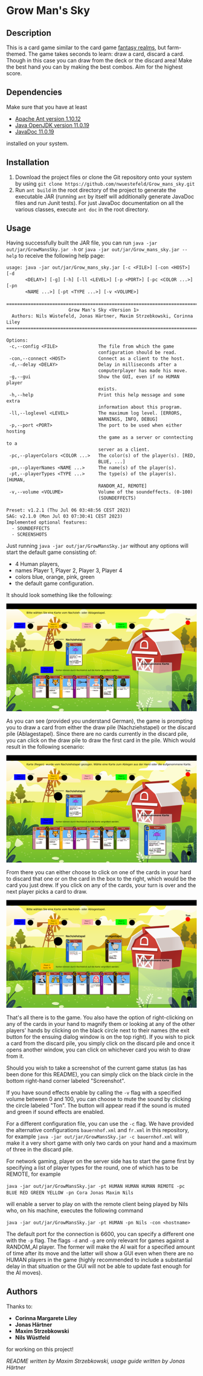 # Grow Man's Sky

## Description
This is a card game similar to the card game [fantasy realms](https://wizkids.com/fantasy-realms/), but farm-themed.
The game takes seconds to learn: draw a card, discard a card. Though in this case you can draw from the deck or the discard area!
Make the best hand you can by making the best combos. Aim for the highest score. 

## Dependencies
Make sure that you have at least
- [Apache Ant version 1.10.12](https://ant.apache.org/manual/index.html)
- [Java OpenJDK version 11.0.19](https://www.oracle.com/java/technologies/javase/jdk11-archive-downloads.html)
- [JavaDoc 11.0.19](https://docs.oracle.com/en/java/javase/11/javadoc/index.html#Java-Platform%2C-Standard-Edition)
 
installed on your system.

## Installation
1. Download the project files or clone the Git repository onto your system by using ```git clone https://github.com/nwuestefeld/Grow_mans_sky.git```
2. Run ```ant build``` in the root directory of the project to generate the executable JAR (running ```ant``` by itself will additionally generate JavaDoc files and run Junit tests). For just JavaDoc documentation on all the various classes, execute ```ant doc``` in the root directory. 

## Usage
Having successfully built the JAR file, you can run ```java -jar out/jar/GrowMansSky.jar -h``` or ```java -jar out/jar/Grow_mans_sky.jar --help``` to receive the following help page:
```
usage: java -jar out/jar/Grow_mans_sky.jar [-c <FILE>] [-con <HOST>] [-d
       <DELAY>] [-g] [-h] [-ll <LEVEL>] [-p <PORT>] [-pc <COLOR ...>] [-pn
       <NAME ...>] [-pt <TYPE ...>] [-v <VOLUME>]

=========================================================================
                       Grow Man's Sky <Version 1>
  Authors: Nils Wüstefeld, Jonas Härtner, Maxim Strzebkowski, Corinna
Liley
=========================================================================

Options:
 -c,--config <FILE>               The file from which the game
                                  configuration should be read.
 -con,--connect <HOST>            Connect as a client to the host.
 -d,--delay <DELAY>               Delay in milliseconds after a
                                  computerplayer has made his move.
 -g,--gui                         Show the GUI, even if no HUMAN player
                                  exists.
 -h,--help                        Print this help message and some extra
                                  information about this program.
 -ll,--loglevel <LEVEL>           The maximum log level. [ERRORS,
                                  WARNINGS, INFO, DEBUG]
 -p,--port <PORT>                 The port to be used when either hosting
                                  the game as a server or conntecting to a
                                  server as a client.
 -pc,--playerColors <COLOR ...>   The color(s) of the player(s). [RED,
                                  BLUE, ...]
 -pn,--playerNames <NAME ...>     The name(s) of the player(s).
 -pt,--playerTypes <TYPE ...>     The type(s) of the player(s). [HUMAN,
                                  RANDOM_AI, REMOTE]
 -v,--volume <VOLUME>             Volume of the soundeffects. (0-100)
                                  (SOUNDEFFECTS)

Preset: v1.2.1 (Thu Jul 06 03:48:56 CEST 2023)
SAG: v2.1.0 (Mon Jul 03 07:30:41 CEST 2023)
Implemented optional features:
  - SOUNDEFFECTS
  - SCREENSHOTS
```
Just running ```java -jar out/jar/GrowMansSky.jar``` without any options will start the default game consisting of:

- 4 Human players,
- names Player 1, Player 2, Player 3, Player 4
- colors blue, orange, pink, green
- the default game configuration.

It should look something like the following:

![](./screenshot-readme1.png)

As you can see (provided you understand German), the game is prompting you to draw a card from either the draw pile (Nachziehstapel) or the discard pile (Ablagestapel).
Since there are no cards currently in the discard pile, you can click on the draw pile to draw the first card in the pile. Which would result in
the following scenario:

![](./screenshot-readme2.png)

From there you can either choose to click on one of the cards in your hard to discard that one or on the card in the box to the right, which would
be the card you just drew. If you click on any of the cards, your turn is over and the next player picks a card to draw.

![](./screenshot-readme3.png)

That's all there is to the game. You also have the option of right-clicking on any of the cards in your hand to magnify them or looking at any of the other players'
hands by clicking on the black circle next to their names (the exit button for the ensuing dialog window is on the top right). If you wish to pick a card from the discard
pile, you simply click on the discard pile and once it opens another window, you can click on whichever card you wish to draw from it.

Should you wish to take a screenshot of the current game status (as has been done for this README), you can simply click on the black circle in the bottom right-hand corner labeled "Screenshot".

If you have sound effects enable by calling the ```-v``` flag with a specified volume between 0 and 100, you can choose to mute the sound by clicking the circle labeled "Ton".
The button will appear read if the sound is muted and green if sound effects are enabled.

For a different configuration file, you can use the ```-c``` flag. We have provided the alternative configurations ```bauernhof.xml``` and ```fr.xml``` in this repository, for example ```java -jar out/jar/GrowMansSky.jar -c bauernhof.xml``` will
make it a very short game with only two cards on your hand and a maximum of three in the discard pile.

For network gaming, player on the server side has to start the game first by specifying a list of player types for the round, one of which has to be REMOTE, for example

```java -jar out/jar/GrowMansSky.jar -pt HUMAN HUMAN HUMAN REMOTE -pc BLUE RED GREEN YELLOW -pn Cora Jonas Maxim Nils```

will enable a server to play on with the remote client being played by Nils who, on his machine, executes the following command

```java -jar out/jar/GrowMansSky.jar -pt HUMAN -pn Nils -con <hostname>```

The default port for the connection is 6600, you can specify a different one with the ```-p``` flag. The flags ```-d``` and ```-g``` are only relevant for
games against a RANDOM_AI player. The former will make the AI wait for a specified amount of time after its move and the latter will show a GUI even when there are no HUMAN players in the game (highly recommended to
include a substantial delay in that situation or the GUI will not be able to update fast enough for the AI moves).

## Authors
Thanks to:

- **Corinna Margarete Liley**
- **Jonas Härtner**
- **Maxim Strzebkowski** 
- **Nils Wüstfeld**

for working on this project!

_README written by Maxim Strzebkowski, usage guide written by Jonas Härtner_
